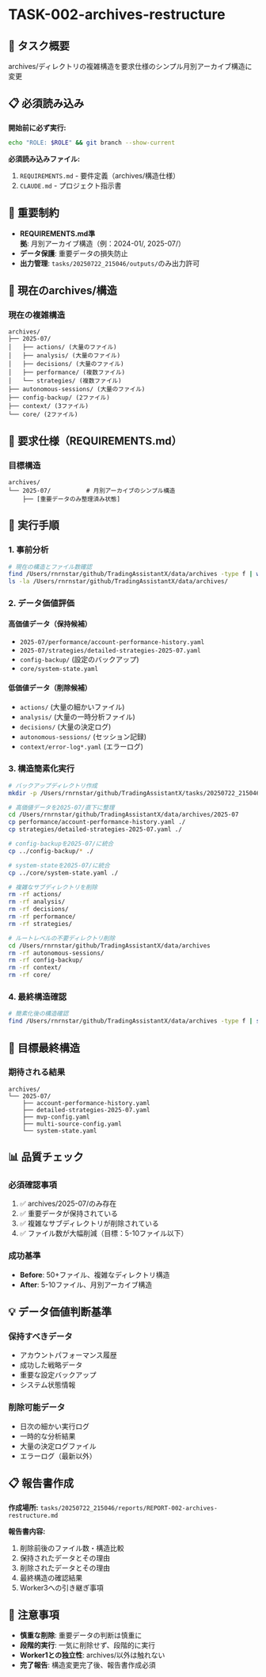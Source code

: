 # TASK-002-archives-restructure

## 🎯 タスク概要
archives/ディレクトリの複雑構造を要求仕様のシンプル月別アーカイブ構造に変更

## 📋 必須読み込み
**開始前に必ず実行:**
```bash
echo "ROLE: $ROLE" && git branch --show-current
```

**必須読み込みファイル:**
1. `REQUIREMENTS.md` - 要件定義（archives/構造仕様）
2. `CLAUDE.md` - プロジェクト指示書

## 🚨 重要制約
- **REQUIREMENTS.md準拠**: 月別アーカイブ構造（例：2024-01/, 2025-07/）
- **データ保護**: 重要データの損失防止
- **出力管理**: `tasks/20250722_215046/outputs/`のみ出力許可

## 📂 現在のarchives/構造

### 現在の複雑構造
```
archives/
├── 2025-07/
│   ├── actions/ (大量のファイル)
│   ├── analysis/ (大量のファイル)
│   ├── decisions/ (大量のファイル)
│   ├── performance/ (複数ファイル)
│   └── strategies/ (複数ファイル)
├── autonomous-sessions/ (大量のファイル)
├── config-backup/ (2ファイル)
├── context/ (3ファイル)
└── core/ (2ファイル)
```

## 🎯 要求仕様（REQUIREMENTS.md）

### 目標構造
```
archives/
└── 2025-07/          # 月別アーカイブのシンプル構造
    ├── [重要データのみ整理済み状態]
```

## 🔧 実行手順

### 1. 事前分析
```bash
# 現在の構造とファイル数確認
find /Users/rnrnstar/github/TradingAssistantX/data/archives -type f | wc -l
ls -la /Users/rnrnstar/github/TradingAssistantX/data/archives/
```

### 2. データ価値評価

#### 高価値データ（保持候補）
- `2025-07/performance/account-performance-history.yaml`
- `2025-07/strategies/detailed-strategies-2025-07.yaml`
- `config-backup/` (設定のバックアップ)
- `core/system-state.yaml`

#### 低価値データ（削除候補）
- `actions/` (大量の細かいファイル)
- `analysis/` (大量の一時分析ファイル)  
- `decisions/` (大量の決定ログ)
- `autonomous-sessions/` (セッション記録)
- `context/error-log*.yaml` (エラーログ)

### 3. 構造簡素化実行

```bash
# バックアップディレクトリ作成
mkdir -p /Users/rnrnstar/github/TradingAssistantX/tasks/20250722_215046/outputs/archives-backup

# 高価値データを2025-07/直下に整理
cd /Users/rnrnstar/github/TradingAssistantX/data/archives/2025-07
cp performance/account-performance-history.yaml ./
cp strategies/detailed-strategies-2025-07.yaml ./

# config-backupを2025-07/に統合
cp ../config-backup/* ./

# system-stateを2025-07/に統合
cp ../core/system-state.yaml ./

# 複雑なサブディレクトリを削除
rm -rf actions/
rm -rf analysis/
rm -rf decisions/
rm -rf performance/
rm -rf strategies/

# ルートレベルの不要ディレクトリ削除
cd /Users/rnrnstar/github/TradingAssistantX/data/archives
rm -rf autonomous-sessions/
rm -rf config-backup/
rm -rf context/
rm -rf core/
```

### 4. 最終構造確認
```bash
# 簡素化後の構造確認
find /Users/rnrnstar/github/TradingAssistantX/data/archives -type f | sort
```

## 🎯 目標最終構造

### 期待される結果
```
archives/
└── 2025-07/
    ├── account-performance-history.yaml
    ├── detailed-strategies-2025-07.yaml
    ├── mvp-config.yaml
    ├── multi-source-config.yaml
    └── system-state.yaml
```

## 📊 品質チェック

### 必須確認事項
1. ✅ archives/2025-07/のみ存在
2. ✅ 重要データが保持されている
3. ✅ 複雑なサブディレクトリが削除されている
4. ✅ ファイル数が大幅削減（目標：5-10ファイル以下）

### 成功基準
- **Before**: 50+ファイル、複雑なディレクトリ構造
- **After**: 5-10ファイル、月別アーカイブ構造

## 💡 データ価値判断基準

### 保持すべきデータ
- アカウントパフォーマンス履歴
- 成功した戦略データ
- 重要な設定バックアップ
- システム状態情報

### 削除可能データ
- 日次の細かい実行ログ
- 一時的な分析結果
- 大量の決定ログファイル
- エラーログ（最新以外）

## 📋 報告書作成
**作成場所:** `tasks/20250722_215046/reports/REPORT-002-archives-restructure.md`

**報告書内容:**
1. 削除前後のファイル数・構造比較
2. 保持されたデータとその理由
3. 削除されたデータとその理由
4. 最終構造の確認結果
5. Worker3への引き継ぎ事項

## 🚨 注意事項
- **慎重な削除**: 重要データの判断は慎重に
- **段階的実行**: 一気に削除せず、段階的に実行
- **Worker1との独立性**: archives/以外は触れない
- **完了報告**: 構造変更完了後、報告書作成必須